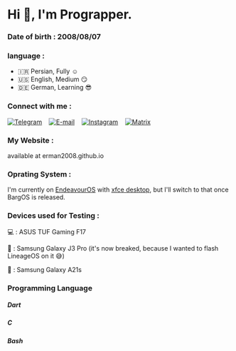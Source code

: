 # Hi 👋, I'm Prograpper.
  
### Date of birth : 2008/08/07

### language :

* 🇮🇷 Persian, Fully ☺️
* 🇺🇸 English, Medium 😏
* 🇩🇪 German, Learning 😎


### Connect with me :

[![Telegram](https://github.com/erman2008/erman2008/blob/main/a/telegram.svg)](https://t.me/Prograpper)&nbsp;&nbsp;&nbsp;&nbsp;[![E-mail](https://github.com/erman2008/erman2008/blob/main/a/email.svg)](mailto:ermanzero2008@gmail.com)&nbsp;&nbsp;&nbsp;&nbsp;[![Instagram](https://github.com/erman2008/erman2008/blob/main/a/instagram.svg)](https://instagram.com/prograpper)&nbsp;&nbsp;&nbsp;&nbsp;[![Matrix](https://github.com/erman2008/erman2008/blob/main/a/matrix.svg)](https://matrix.to/#/@erman:envs.net)
 
### My Website :
available at erman2008.github.io


### Oprating System :
I'm currently on [EndeavourOS](https://endeavouros.com) with [xfce desktop](https://xfce.org), but I'll switch to that once BargOS is released.


### Devices used for Testing :
💻 : ASUS TUF Gaming F17

📱 : Samsung Galaxy J3 Pro (it's now breaked, because I wanted to flash LineageOS on it 😅)

📱 : Samsung Galaxy A21s


### Programming Language

##### Dart

##### C

##### Bash
